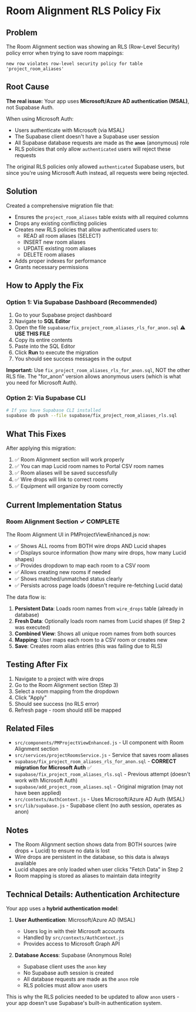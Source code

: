 # Room Alignment RLS Policy Fix

## Problem
The Room Alignment section was showing an RLS (Row-Level Security) policy error when trying to save room mappings:
```
new row violates row-level security policy for table 'project_room_aliases'
```

## Root Cause
**The real issue:** Your app uses **Microsoft/Azure AD authentication (MSAL)**, not Supabase Auth. 

When using Microsoft Auth:
- Users authenticate with Microsoft (via MSAL)
- The Supabase client doesn't have a Supabase user session
- All Supabase database requests are made as the **`anon`** (anonymous) role
- RLS policies that only allow `authenticated` users will reject these requests

The original RLS policies only allowed `authenticated` Supabase users, but since you're using Microsoft Auth instead, all requests were being rejected.

## Solution
Created a comprehensive migration file that:
- Ensures the `project_room_aliases` table exists with all required columns
- Drops any existing conflicting policies
- Creates new RLS policies that allow authenticated users to:
  - READ all room aliases (SELECT)
  - INSERT new room aliases
  - UPDATE existing room aliases
  - DELETE room aliases
- Adds proper indexes for performance
- Grants necessary permissions

## How to Apply the Fix

### Option 1: Via Supabase Dashboard (Recommended)
1. Go to your Supabase project dashboard
2. Navigate to **SQL Editor**
3. Open the file `supabase/fix_project_room_aliases_rls_for_anon.sql` ⚠️ **USE THIS FILE**
4. Copy its entire contents
5. Paste into the SQL Editor
6. Click **Run** to execute the migration
7. You should see success messages in the output

**Important:** Use `fix_project_room_aliases_rls_for_anon.sql`, NOT the other RLS file. The "for_anon" version allows anonymous users (which is what you need for Microsoft Auth).

### Option 2: Via Supabase CLI
```bash
# If you have Supabase CLI installed
supabase db push --file supabase/fix_project_room_aliases_rls.sql
```

## What This Fixes
After applying this migration:
1. ✅ Room Alignment section will work properly
2. ✅ You can map Lucid room names to Portal CSV room names
3. ✅ Room aliases will be saved successfully
4. ✅ Wire drops will link to correct rooms
5. ✅ Equipment will organize by room correctly

## Current Implementation Status

### Room Alignment Section ✓ COMPLETE
The Room Alignment UI in PMProjectViewEnhanced.js now:
- ✅ Shows ALL rooms from BOTH wire drops AND Lucid shapes
- ✅ Displays source information (how many wire drops, how many Lucid shapes)
- ✅ Provides dropdown to map each room to a CSV room
- ✅ Allows creating new rooms if needed
- ✅ Shows matched/unmatched status clearly
- ✅ Persists across page loads (doesn't require re-fetching Lucid data)

The data flow is:
1. **Persistent Data**: Loads room names from `wire_drops` table (already in database)
2. **Fresh Data**: Optionally loads room names from Lucid shapes (if Step 2 was executed)
3. **Combined View**: Shows all unique room names from both sources
4. **Mapping**: User maps each room to a CSV room or creates new
5. **Save**: Creates room alias entries (this was failing due to RLS)

## Testing After Fix
1. Navigate to a project with wire drops
2. Go to the Room Alignment section (Step 3)
3. Select a room mapping from the dropdown
4. Click "Apply"
5. Should see success (no RLS error)
6. Refresh page - room should still be mapped

## Related Files
- `src/components/PMProjectViewEnhanced.js` - UI component with Room Alignment section
- `src/services/projectRoomsService.js` - Service that saves room aliases
- `supabase/fix_project_room_aliases_rls_for_anon.sql` - **CORRECT migration for Microsoft Auth** ✅
- `supabase/fix_project_room_aliases_rls.sql` - Previous attempt (doesn't work with Microsoft Auth)
- `supabase/add_project_room_aliases.sql` - Original migration (may not have been applied)
- `src/contexts/AuthContext.js` - Uses Microsoft/Azure AD Auth (MSAL)
- `src/lib/supabase.js` - Supabase client (no auth session, operates as anon)

## Notes
- The Room Alignment section shows data from BOTH sources (wire drops + Lucid) to ensure no data is lost
- Wire drops are persistent in the database, so this data is always available
- Lucid shapes are only loaded when user clicks "Fetch Data" in Step 2
- Room mapping is stored as aliases to maintain data integrity

## Technical Details: Authentication Architecture

Your app uses a **hybrid authentication model**:

1. **User Authentication**: Microsoft/Azure AD (MSAL)
   - Users log in with their Microsoft accounts
   - Handled by `src/contexts/AuthContext.js`
   - Provides access to Microsoft Graph API

2. **Database Access**: Supabase (Anonymous Role)
   - Supabase client uses the `anon` key
   - No Supabase auth session is created
   - All database requests are made as the `anon` role
   - RLS policies must allow `anon` users

This is why the RLS policies needed to be updated to allow `anon` users - your app doesn't use Supabase's built-in authentication system.
